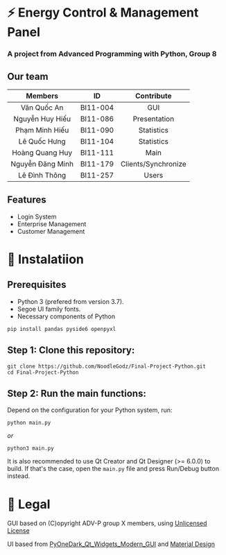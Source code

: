 # ⚡️ Energy Control & Management Panel
### A project from Advanced Programming with Python, Group 8

## Our team
|     Members      |    ID    |  Contribute  |
|:----------------:|:--------:|:------------:|
|   Văn Quốc An    | BI11-004 |     GUI      |
| Nguyễn Huy Hiếu  | BI11-086 | Presentation |
|  Phạm Minh Hiếu  | BI11-090 |  Statistics  |
|   Lê Quốc Hưng   | BI11-104 |  Statistics  |
| Hoàng Quang Huy  | BI11-111 |     Main     |
| Nguyễn Đăng Minh | BI11-179 |   Clients/Synchronize    |
|  Lê Đình Thông   | BI11-257 |    Users     |

## Features

 - Login System
 - Enterprise Management
 - Customer Management
 
# 🚀 Instalatiion

## Prerequisites

- Python 3 (prefered from version 3.7).
- Segoe UI family fonts.
- Necessary components of Python

``` 
pip install pandas pyside6 openpyxl
```

## Step 1: Clone this repository:

```
git clone https://github.com/NoodleGodz/Final-Project-Python.git
cd Final-Project-Python
```

## Step 2: Run the main functions:

Depend on the configuration for your Python system, run:

```
python main.py
```

*or*

```
python3 main.py
```

It is also recommended to use Qt Creator and Qt Designer (>= 6.0.0) to build. 
If that's the case, open the ```main.py``` file and press Run/Debug button instead.

 
# 🔖 Legal 

GUI based on
(C)opyright ADV-P group X members, using [Unlicensed License](https://unlicense.org/)

UI based from [PyOneDark_Qt_Widgets_Modern_GUI](https://github.com/Wanderson-Magalhaes/PyOneDark_Qt_Widgets_Modern_GUI) and [Material Design](https://material.io)

